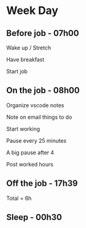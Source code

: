 # Week Day

## Before job - 07h00

Wake up / Stretch

Have breakfast

Start job

## On the job - 08h00

Organize vscode notes

Note on email things to do

Start working

Pause every 25 minutes

A big pause after 4

Post worked hours

## Off the job - 17h39

Total = 6h

## Sleep - 00h30
